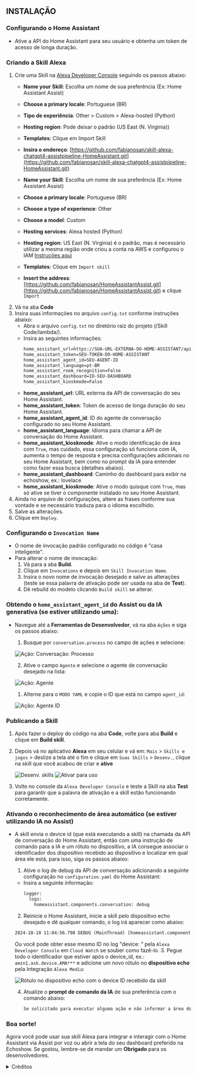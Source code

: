 
## INSTALAÇÃO

### Configurando o Home Assistant
- Ative a API do Home Assistant para seu usuário e obtenha um token de acesso de longa duração.

### Criando a Skill Alexa
1. Crie uma Skill na [Alexa Developer Console](https://developer.amazon.com/alexa/console/ask) seguindo os passos abaixo:
   - **Name your Skill**: Escolha um nome de sua preferência (Ex: Home Assistant Assist)
   - **Choose a primary locale**: Portuguese (BR)
   - **Tipo de experiência**: Other > Custom > Alexa-hosted (Python)
   - **Hosting region**: Pode deixar o padrão (US East (N. Virginia))
   - **Templates**: Clique em Import Skill
   - **Insira o endereço**: [https://github.com/fabianosan/skill-alexa-chatgpt4-assistpipeline-HomeAssistant.git](https://github.com/fabianosan/skill-alexa-chatgpt4-assistpipeline-HomeAssistant.git)

   - **Name your Skill**: Escolha um nome de sua preferência (Ex: Home Assistant Assist)
   - **Choose a primary locale**: Portuguese (BR)
   - **Choose a type of experience**: Other
   - **Choose a model**: Custom
   - **Hosting services**: Alexa hosted (Python)
   - **Hosting region**: US East (N. Virginia) é o padrão, mas é necessário utilizar a mesma região onde criou a conta na AWS e configurou o IAM [Instruções aqui](https://www.home-assistant.io/integrations/alexa.smart_home)
   - **Templates**: Clique em ``Import skill``
   - **Insert the address**: [https://github.com/fabianosan/HomeAssistantAssist.git](https://github.com/fabianosan/HomeAssistantAssist.git) e clique ``Import``
2. Vá na aba **Code**
3. Insira suas informações no arquivo `config.txt` conforme instruções abaixo:
   - Abra o arquivo `config.txt` no diretório raiz do projeto (/Skill Code/lambda/).
   - Insira as seguintes informações:
     ```txt
     home_assistant_url=https://SUA-URL-EXTERNA-DO-HOME-ASSISTANT/api/conversation/process
     home_assistant_token=SEU-TOKEN-DO-HOME-ASSISTANT
     home_assistant_agent_id=SEU-AGENT-ID
     home_assistant_language=pt-BR
     home_assistant_room_recognition=False
     home_assistant_dashboard=ID-SEU-DASHBOARD
     home_assistant_kioskmode=False
     ```
   - **home_assistant_url**: URL externa da API de conversação do seu Home Assistant.
   - **home_assistant_token**: Token de acesso de longa duração do seu Home Assistant.
   - **home_assistant_agent_id**: ID do agente de conversação configurado no seu Home Assistant.
   - **home_assistant_language**: Idioma para chamar a API de conversação do Home Assistant.
   - **home_assistant_kioskmode**: Ative o modo identificação de área com `True`, mas cuidado, essa configuração só funciona com IA, aumenta o tempo de resposta e precisa configurações adicionais no seu Home Assistant, bem como no prompt da IA para entender como fazer essa busca (detalhes abaixo).
   - **home_assistant_dashboard**: Caminho do dashboard para exibir na echoshow, ex.: lovelace
   - **home_assistant_kioskmode**: Ative o modo quisque com `True`, mas só ative se tiver o componente instalado no seu Home Assistant.
4. Ainda no arquivo de configurações, altere as frases conforme sua vontade e se necessário traduza para o idioma escolhido.
5. Salve as alterações.
6. Clique em `Deploy`.

### Configurando o ``Invocation Name``
- O nome de invocação padrão configurado no código é "casa inteligente".
- Para alterar o nome de invocação:
  1. Vá para a aba **Build**.
  2. Clique em `Invocations` e depois em `Skill Invocation Name`.
  3. Insira o novo nome de invocação desejado e salve as alterações (teste se essa palavra de ativação pode ser usada na aba de **Test**).
  4. Dê rebuild do modelo clicando `Build skill` se alterar.

### Obtendo o `home_assistant_agent_id` do Assist ou da IA generativa (se estiver utilizando uma):
- Navegue até a **Ferramentas de Desenvolvedor**, vá na aba `Ações` e siga os passos abaixo: 
  1. Busque por `conversation.process` no campo de ações e selecione:

    ![Ação: Conversação: Processo](images/dev_action.png)

  2. Ative o campo `Agente` e selecione o agente de conversação desejado na lista:

    ![Ação: Agente](images/dev_action_uimode.png)

  1. Alterne para o `MODO YAML` e copie o ID que está no campo `agent_id`:

    ![Ação: Agente ID](images/dev_action_yaml.png)
  
### Publicando a Skill
1. Após fazer o deploy do código na aba **Code**, volte para aba **Build** e clique em **Build skill**.
2. Depois vá no aplicativo **Alexa** em seu celular e vá em: `Mais` > `Skills e jogos` > deslize a tela até o fim e clique em `Suas Skills` > `Desenv.`, clique na skill que você acabou de criar e **ative**

    ![Desenv. skills](images/alexa_dev_app.jpg)
    ![Ativar para uso](images/alexa_dev_app_activated.jpg)

3. Volte no console da ``Alexa Developer Console`` e teste a Skill na aba **Test** para garantir que a palavra de ativação e a skill estão funcionando corretamente.

### Ativando o reconhecimento de área automático (se estiver utilizando IA no Assist)
- A skill envia o device id (que está executando a skill) na chamada da API de conversação do Home Assistant, então com uma instrução de comando para a IA e um rótulo no dispositivo, a IA consegue associar o identificador dos dispositivo recebido ao dispositivo e localizar em qual área ele está, para isso, siga os passos abaixo:
  1. Ative o log de debug da API de conversação adicionando a seguinte configuração no `configuration.yaml` do Home Assistant:
  - Insira a seguinte informação:
     ```txt
     logger:
       logs:
         homeassistant.components.conversation: debug
     ```
  2. Reinicie o Home Assistant, inicie a skill pelo dispositivo echo desejado e dê qualquer comando, o log irá aparecer como abaixo:
    ```txt
    2024-10-10 11:04:56.798 DEBUG (MainThread) [homeassistant.components.conversation.agent_manager] Processing in pt-BR: ligue a luz da sala. device_id: amzn1.ask.device.AMA***
     ```
     Ou você pode obter esse mesmo ID no log "device: " pela ``Alexa Developer Console`` em ``Cloud Watch`` se souber como fazê-lo.
  3. Pegue todo o identificador que estiver após o device_id, ex.: `amzn1.ask.device.AMA***` e adicione um novo rótulo no **dispositivo echo** pela Integração `Alexa Media`:
  
    ![Rótulo no dispositivo echo com o device ID recebido da skill](images/echo_device_label.png)
    
  4. Atualize o **prompt de comando da IA** de sua preferência com o comando abaixo:
     ```txt
     Se solicitado para executar alguma ação e não informar a área do dispositivo, use o rótulo recebido no comando após a string "device_id:" para encontrar a entidade associada ao rotulo e use a área dessa entididade para executar o comando.
     ```

### Boa sorte!
Agora você pode usar sua skill Alexa para integrar e interagir com o Home Assistant via Assist por voz ou abrir a tela do seu dashboard preferido na Echoshow.
Se gostou, lembre-se de mandar um **Obrigado** para os desenvolvedores.

<details><summary>Créditos</summary>
<p>   
Para o [rodrigoscoelho](https://github.com/rodrigoscoelho), quem iniciou o desenvolvimento desta skill.
</p>
</details>